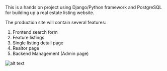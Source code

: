 This is a hands on project using Django/Python framework and PostgreSQL for building up a real estate listing website.

The production site will contain several features:
1. Frontend search form
2. Feature listings
3. Single listing detail page
4. Realtor page
5. Backend Management (Admin page)

![alt text](/static/img/readme-ss.png)